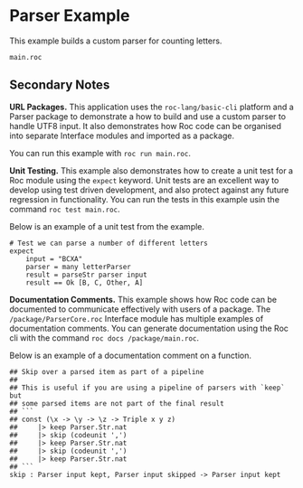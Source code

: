 # Parser Example

This example builds a custom parser for counting letters.  

```roc
main.roc
```

## Secondary Notes

**URL Packages.** This application uses the `roc-lang/basic-cli` platform and a Parser package to demonstrate a how to build and use a custom parser to handle UTF8 input. It also demonstrates how Roc code can be organised into separate Interface modules and imported as a package.

You can run this example with `roc run main.roc`.

**Unit Testing.** This example also demonstrates how to create a unit test for a Roc module using the `expect` keyword. Unit tests are an excellent way to develop using test driven development, and also protect against any future regression in functionality. You can run the tests in this example usin the command `roc test main.roc`.

Below is an example of a unit test from the example.

```roc
# Test we can parse a number of different letters
expect
    input = "BCXA"
    parser = many letterParser
    result = parseStr parser input
    result == Ok [B, C, Other, A]
```

**Documentation Comments.** This example shows how Roc code can be documented to communicate effectively with users of a package. The `/package/ParserCore.roc` Interface module has multiple examples of documentation comments. You can generate documentation using the Roc cli with the command `roc docs /package/main.roc`. 

Below is an example of a documentation comment on a function.

```roc
## Skip over a parsed item as part of a pipeline
##
## This is useful if you are using a pipeline of parsers with `keep` but
## some parsed items are not part of the final result
## ```
## const (\x -> \y -> \z -> Triple x y z)
##     |> keep Parser.Str.nat
##     |> skip (codeunit ',')
##     |> keep Parser.Str.nat
##     |> skip (codeunit ',')
##     |> keep Parser.Str.nat
## ```
skip : Parser input kept, Parser input skipped -> Parser input kept
```


